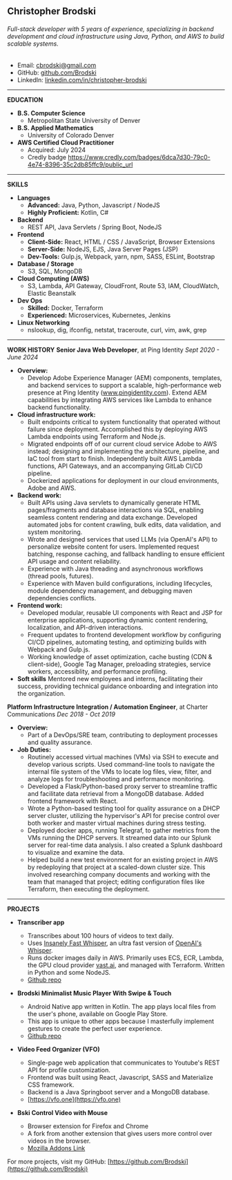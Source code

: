 
<!-- https://dillinger.io/  -->
<!-- https://dillinger.io/  -->
<!-- https://dillinger.io/  -->

## Christopher Brodski
###### Full-stack developer with 5 years of experience, specializing in backend development and cloud infrastructure using Java, Python, and AWS to build scalable systems.
- Email: cbrodski@gmail.com
- GitHub: [github.com/Brodski](https://github.com/Brodski)
- LinkedIn: [linkedin.com/in/christopher-brodski](https://www.linkedin.com/in/christopher-brodski)
---

**EDUCATION**
- **B.S. Computer Science**
  - Metropolitan State University of Denver
- **B.S. Applied Mathematics**
  - University of Colorado Denver
- **AWS Certified Cloud Practitioner**
  - Acquired: July 2024 
  - Credly badge https://www.credly.com/badges/6dca7d30-79c0-4e74-8396-35c2db85ffc9/public_url

---

**SKILLS**
- **Languages**
  - **Advanced:** Java, Python, Javascript / NodeJS
  - **Highly Proficient:** Kotlin, C#
- **Backend**
  - REST API, Java Servlets / Spring Boot, NodeJS
- **Frontend**
  - **Client-Side:** React, HTML / CSS / JavaScript, Browser Extensions
  - **Server-Side:** NodeJS, EJS, Java Server Pages (JSP)
  - **Dev-Tools:** Gulp.js, Webpack, yarn, npm, SASS, ESLint, Bootstrap
- **Database / Storage**
  - S3, SQL, MongoDB
- **Cloud Computing (AWS)**
  - S3, Lambda, API Gateway, CloudFront, Route 53, IAM, CloudWatch, Elastic Beanstalk
- **Dev Ops**
  - **Skilled:** Docker, Terraform
  - **Experienced:** Microservices, Kubernetes, Jenkins
- **Linux Networking**
  - nslookup, dig, ifconfig, netstat, traceroute, curl, vim, awk, grep
---

**WORK HISTORY**
**Senior Java Web Developer**, at Ping Identity
*Sept 2020 - June 2024*
  - **Overview:** 
    - Develop Adobe Experience Manager (AEM) components, templates, and backend services to support a scalable, high-performance web presence at Ping Identity (www.pingidentity.com). Extend AEM capabilities by integrating AWS services like Lambda to enhance backend functionality.
  - **Cloud infrastructure work:**
    - Built endpoints critical to system functionality that operated without failure since deployment. Accomplished this by deploying AWS Lambda endpoints using Terraform and Node.js.
    - Migrated endpoints off of our current cloud service Adobe to AWS instead; designing and implementing the architecture, pipeline, and IaC tool from start to finish. Independently built AWS Lambda functions, API Gateways, and an accompanying GitLab CI/CD pipeline.
    - Dockerized applications for deployment in our cloud environments, Adobe and AWS.
  - **Backend work:** 
    - Built APIs using Java servlets to dynamically generate HTML pages/fragments and database interactions via SQL, enabling seamless content rendering and data exchange. Developed automated jobs for content crawling, bulk edits, data validation, and system monitoring.
    - Wrote and designed services that used LLMs (via OpenAI's API) to personalize website content for users. Implemented request batching, response caching, and fallback handling to ensure efficient API usage and content reliability.
    - Experience with Java threading and asynchronous workflows (thread pools, futures). 
    - Experience with Maven build configurations, including lifecycles, module dependency management, and debugging maven dependencies conflicts.
  - **Frontend work:** 
    - Developed modular, reusable UI components with React and JSP for enterprise applications, supporting dynamic content rendering, localization, and API-driven interactions.
    - Frequent updates to frontend development workflow by configuring CI/CD pipelines, automating testing, and optimizing builds with Webpack and Gulp.js.
    - Working knowledge of asset optimization, cache busting (CDN & client-side), Google Tag Manager, preloading strategies, service workers, accessiblity, and performance profiling.
  - **Soft skills** Mentored new employees and interns, facilitating their success, providing technical guidance onboarding and integration into the organization.

**Platform Infrastructure Integration / Automation Engineer**, at Charter Communications
*Dec 2018 - Oct 2019*
  - **Overview:**
    - Part of a DevOps/SRE team, contributing to deployment processes and quality assurance.
  - **Job Duties:**
    - Routinely accessed virtual machines (VMs) via SSH to execute and develop various scripts. Used command-line tools to navigate the internal file system of the VMs to locate log files, view, filter, and analyze logs for troubleshooting and performance monitoring.
    - Developed a Flask/Python-based proxy server to streamline traffic and facilitate data retrieval from a MongoDB database. Added frontend framework with React. 
    - Wrote a Python-based testing tool for quality assurance on a DHCP server cluster, utilizing the hypervisor's API for precise control over both worker and master virtual machines during stress testing.
    - Deployed docker apps, running Telegraf, to gather metrics from the VMs running the DHCP servers. It streamed data into our Splunk server for real-time data analysis. I also created a Splunk dashboard to visualize and examine the data.
    - Helped build a new test environment for an existing project in AWS by redeploying that project at a scaled-down cluster size. This involved researching company documents and working with the team that managed that project; editing configuration files like Terraform, then executing the deployment. 
---

**PROJECTS**

- **Transcriber app**
  - Transcribes about 100 hours of videos to text daily.
  - Uses [Insanely Fast Whisper](https://github.com/Vaibhavs10/insanely-fast-whisper), an ultra fast version of [OpenAI's Whisper](https://github.com/openai/whisper).
  - Runs docker images daily in AWS. Primarily uses ECS, ECR, Lambda, the GPU cloud provider [vast.ai](https://vast.ai/), and managed with Terraform. Written in Python and some NodeJS.
  - [Github repo](https://github.com/Brodski/scraper-dl-vids) 

- **Brodski Minimalist Music Player With Swipe & Touch**
  - Android Native app written in Kotlin. The app plays local files from the user's phone, available on Google Play Store.
  - This app is unique to other apps because I masterfully implement gestures to create the perfect user experience.
  <!-- - ~~[Google Play Store Link](https://play.google.com/store/apps/details?id=com.bskimusicplayer.mediaplayer)~~  -->
  - [Github repo](https://github.com/Brodski/MediaPlayer#overview) 

- **Video Feed Organizer (VFO)**
  - Single-page web application that communicates to Youtube's REST API for profile customization.
  - Frontend was built using React, Javascript, SASS and Materialize CSS framework.
  - Backend is a Java Springboot server and a MongoDB database.
  - [https://vfo.one](https://vfo.one)

- **Bski Control Video with Mouse**
  - Browser extension for Firefox and Chrome
  - A fork from another extension that gives users more control over videos in the browser.
  - [Mozilla Addons Link](https://addons.mozilla.org/en-US/firefox/addon/bski-control-video-with-mouse)

For more projects, visit my GitHub: [https://github.com/Brodski](https://github.com/Brodski)
